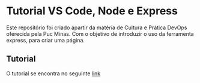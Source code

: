 # Tutorial VS Code, Node e Express

Este repositório foi criado apartir da matéria de Cultura e Prática DevOps oferecida pela Puc Minas. Com o objetivo de introduzir o uso da ferramenta express, para criar uma página.

## Tutorial

O tutorial se encontra no seguinte [link](https://github.com/devops-marco/tutoriais/blob/main/Atividade01.md)
